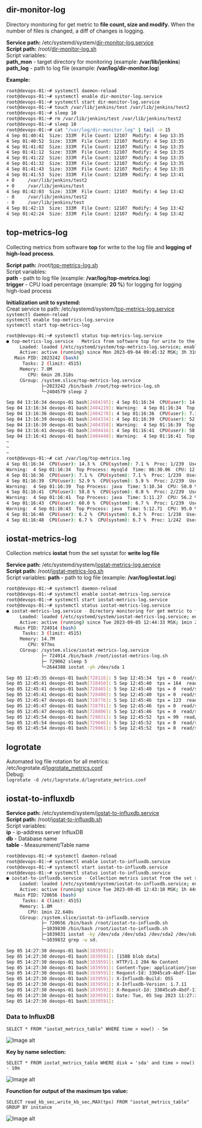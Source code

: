 ## dir-monitor-log

Directory monitoring for get metric to **file count, size and modify.** When the number of files is changed, a diff of changes is logging.

**Service path:** /etc/systemd/system/[dir-monitor-log.service](https://github.com/Lifailon/get-metrics/blob/rsa/service/dir-monitor-log.service) \
**Script path:** /root/[dir-monitor-log.sh](https://github.com/Lifailon/get-metrics/blob/rsa/scripts/dir-monitor-log.sh) \
Script variables: \
**path_mon** - target directory for monitoring (example: **/var/lib/jenkins**) \
**path_log** - path to log file (example: **/var/log/dir-monitor.log**)

**Example:**

```bash
root@devops-01:~# systemctl daemon-reload
root@devops-01:~# systemctl enable dir-monitor-log.service
root@devops-01:~# systemctl start dir-monitor-log.service
root@devops-01:~# touch /var/lib/jenkins/test /var/lib/jenkins/test2
root@devops-01:~# sleep 10
root@devops-01:~# rm /var/lib/jenkins/test /var/lib/jenkins/test2
root@devops-01:~# sleep 10
root@devops-01:~# cat "/var/log/dir-monitor.log" | tail -n 15
4 Sep 01:40:41  Size: 333M  File Count: 12107  Modify: 4 Sep 13:35
4 Sep 01:40:52  Size: 333M  File Count: 12107  Modify: 4 Sep 13:35
4 Sep 01:41:02  Size: 333M  File Count: 12107  Modify: 4 Sep 13:35
4 Sep 01:41:12  Size: 333M  File Count: 12107  Modify: 4 Sep 13:35
4 Sep 01:41:22  Size: 333M  File Count: 12107  Modify: 4 Sep 13:35
4 Sep 01:41:32  Size: 333M  File Count: 12107  Modify: 4 Sep 13:35
4 Sep 01:41:43  Size: 333M  File Count: 12107  Modify: 4 Sep 13:35
4 Sep 01:41:53  Size: 333M  File Count: 12109  Modify: 4 Sep 13:41
+ 0     /var/lib/jenkins/test2
+ 0     /var/lib/jenkins/test
4 Sep 01:42:03  Size: 333M  File Count: 12107  Modify: 4 Sep 13:42
- 0     /var/lib/jenkins/test2
- 0     /var/lib/jenkins/test
4 Sep 01:42:13  Size: 333M  File Count: 12107  Modify: 4 Sep 13:42
4 Sep 01:42:24  Size: 333M  File Count: 12107  Modify: 4 Sep 13:42
```

## top-metrics-log

Collecting metrics from software **top** for write to the log file and **logging of high-load process**.

**Script path:** /root/[top-metrics-log.sh](https://github.com/Lifailon/get-metrics/blob/rsa/scripts/top-metrics-log.sh) \
Script variables: \
**path** - path to log file (example: **/var/log/top-metrics.log**) \
**trigger** - CPU load percentage (example: **20 %**) for logging for logging high-load process

**Initialization unit to systemd:** \
Creat service to path: /etc/systemd/system/[top-metrics-log.service](https://github.com/Lifailon/get-metrics/blob/rsa/service/top-metrics-log.service) \
`systemctl daemon-reload` \
`systemctl enable top-metrics-log.service` \
`systemctl start top-metrics-log`

```bash
root@devops-01:~# systemctl status top-metrics-log.service
● top-metrics-log.service - Metrics from software top for write to the log file
     Loaded: loaded (/etc/systemd/system/top-metrics-log.service; enabled; vendor preset: enabled)
     Active: active (running) since Mon 2023-09-04 09:45:32 MSK; 3h 31min ago
   Main PID: 2023242 (bash)
      Tasks: 2 (limit: 4515)
     Memory: 7.0M
        CPU: 6min 20.318s
     CGroup: /system.slice/top-metrics-log.service
             ├─2023242 /bin/bash /root/top-metrics-log.sh
             └─2404579 sleep 2

Sep 04 13:16:34 devops-01 bash[2404195]: 4 Sep 01:16:34  CPU(user): 14.3 %  CPU(system): 7.1 %  Proc: 1/239  Users: 2  MEM: 1598.5/3876.4 MB>
Sep 04 13:16:34 devops-01 bash[2404219]: Warning:  4 Sep 01:16:34  Top Process: mysqld  Time: 86:30.06  CPU: 12.5 %  MEM: 18.3 MB  User: mys>
Sep 04 13:16:36 devops-01 bash[2404278]: 4 Sep 01:16:36  CPU(user): 7.1 %  CPU(system): 7.1 %  Proc: 1/239  Users: 2  MEM: 1598.7/3876.4 MB >
Sep 04 13:16:39 devops-01 bash[2404334]: 4 Sep 01:16:39  CPU(user): 52.9 %  CPU(system): 5.9 %  Proc: 2/239  Users: 2  MEM: 1598.9/3876.4 MB>
Sep 04 13:16:39 devops-01 bash[2404358]: Warning:  4 Sep 01:16:39  Top Process: java  Time: 5:10.34  CPU: 50.0 %  MEM: 13.3 MB  User: jenkins
Sep 04 13:16:41 devops-01 bash[2404416]: 4 Sep 01:16:41  CPU(user): 58.8 %  CPU(system): 0.0 %  Proc: 2/239  Users: 2  MEM: 1598.9/3876.4 MB>
Sep 04 13:16:41 devops-01 bash[2404440]: Warning:  4 Sep 01:16:41  Top Process: java  Time: 5:11.27  CPU: 56.2 %  MEM: 13.4 MB  User: jenkins
~
~
~
root@devops-01:~# cat /var/log/top-metrics.log
4 Sep 01:16:34  CPU(user): 14.3 %  CPU(system): 7.1 %  Proc: 1/239  Users: 2  MEM: 1598.5/3876.4 MB  SWAP: 0.8/3889.0 MB
Warning:  4 Sep 01:16:34  Top Process: mysqld  Time: 86:30.06  CPU: 12.5 %  MEM: 18.3 MB  User: mysql
4 Sep 01:16:36  CPU(user): 7.1 %  CPU(system): 7.1 %  Proc: 1/239  Users: 2  MEM: 1598.7/3876.4 MB  SWAP: 0.8/3889.0 MB
4 Sep 01:16:39  CPU(user): 52.9 %  CPU(system): 5.9 %  Proc: 2/239  Users: 2  MEM: 1598.9/3876.4 MB  SWAP: 0.8/3889.0 MB
Warning:  4 Sep 01:16:39  Top Process: java  Time: 5:10.34  CPU: 50.0 %  MEM: 13.3 MB  User: jenkins
4 Sep 01:16:41  CPU(user): 58.8 %  CPU(system): 0.0 %  Proc: 2/239  Users: 2  MEM: 1598.9/3876.4 MB  SWAP: 0.8/3889.0 MB
Warning:  4 Sep 01:16:41  Top Process: java  Time: 5:11.27  CPU: 56.2 %  MEM: 13.4 MB  User: jenkins
4 Sep 01:16:43  CPU(user): 60.0 %  CPU(system): 6.7 %  Proc: 1/239  Users: 2  MEM: 1599.3/3876.4 MB  SWAP: 0.8/3889.0 MB
Warning:  4 Sep 01:16:43  Top Process: java  Time: 5:12.71  CPU: 95.0 %  MEM: 13.6 MB  User: jenkins
4 Sep 01:16:46  CPU(user): 6.2 %  CPU(system): 6.2 %  Proc: 1/238  Users: 2  MEM: 1599.3/3876.4 MB  SWAP: 0.8/3889.0 MB
4 Sep 01:16:48  CPU(user): 6.7 %  CPU(system): 6.7 %  Proc: 1/242  Users: 2  MEM: 1599.3/3876.4 MB  SWAP: 0.8/3889.0 MB
```

## iostat-metrics-log

Collection metrics **iostat** from the set sysstat for **write log file**

**Service path:** /etc/systemd/system/[iostat-metrics-log.service](https://github.com/Lifailon/get-metrics/blob/rsa/service/iostat-metrics-log.service) \
**Script path:** /root/[iostat-metrics-log.sh](https://github.com/Lifailon/get-metrics/blob/rsa/scripts/iostat-metrics-log.sh) \
Script variables: **path** - path to log file (example: **/var/log/iostat.log**)

```bash
root@devops-01:~# systemctl daemon-reload
root@devops-01:~# systemctl enable iostat-metrics-log.service
root@devops-01:~# systemctl start iostat-metrics-log.service
root@devops-01:~# systemctl status iostat-metrics-log.service
● iostat-metrics-log.service - Directory monitoring for get metric to file count, size and modify
     Loaded: loaded (/etc/systemd/system/iostat-metrics-log.service; enabled; vendor preset: enabled)
     Active: active (running) since Tue 2023-09-05 12:44:33 MSK; 1min 20s ago
   Main PID: 724914 (bash)
      Tasks: 3 (limit: 4515)
     Memory: 14.7M
        CPU: 977ms
     CGroup: /system.slice/iostat-metrics-log.service
             ├─ 724914 /bin/bash /root/iostat-metrics-log.sh
             ├─ 729062 sleep 5
             └─2644388 iostat -yh /dev/sda 1

Sep 05 12:45:35 devops-01 bash[728116]: 5 Sep 12:45:34  tps = 0  read/s = 0.0k  write/s = 0.0k
Sep 05 12:45:41 devops-01 bash[728450]: 5 Sep 12:45:40  tps = 164  read/s = 0.0k  write/s = 1.4M
Sep 05 12:45:41 devops-01 bash[728465]: 5 Sep 12:45:40  tps = 0  read/s = 0.0k  write/s = 0.0k
Sep 05 12:45:41 devops-01 bash[728480]: 5 Sep 12:45:40  tps = 0  read/s = 0.0k  write/s = 0.0k
Sep 05 12:45:47 devops-01 bash[728776]: 5 Sep 12:45:46  tps = 123  read/s = 0.0k  write/s = 1.3M
Sep 05 12:45:47 devops-01 bash[728791]: 5 Sep 12:45:46  tps = 0  read/s = 0.0k  write/s = 0.0k
Sep 05 12:45:47 devops-01 bash[728806]: 5 Sep 12:45:46  tps = 0  read/s = 0.0k  write/s = 0.0k
Sep 05 12:45:54 devops-01 bash[729031]: 5 Sep 12:45:52  tps = 99  read/s = 0.0k  write/s = 1.2M
Sep 05 12:45:54 devops-01 bash[729046]: 5 Sep 12:45:52  tps = 0  read/s = 0.0k  write/s = 0.0k
Sep 05 12:45:54 devops-01 bash[729061]: 5 Sep 12:45:52  tps = 0  read/s = 0.0k  write/s = 0.0k
```

## logrotate

Automated log file rotation for all metrics: /etc/logrotate.d/[logrotate_metrics.conf](https://github.com/Lifailon/get-metrics/blob/rsa/logrotate_metrics.conf) \
Debug: \
`logrotate -d /etc/logrotate.d/logrotate_metrics.conf`

## iostat-to-influxdb

**Service path:** /etc/systemd/system/[iostat-to-influxdb.service](https://github.com/Lifailon/get-metrics/blob/rsa/service/iostat-to-influxdb.service) \
**Script path:** /root/[iostat-to-influxdb.sh](https://github.com/Lifailon/get-metrics/blob/rsa/scripts/iostat-to-influxdb.sh) \
Script variables: \
**ip** - ip-address server InfluxDB \
**db** - Database name \
**table** - Measurement/Table name

```bash
root@devops-01:~# systemctl daemon-reload
root@devops-01:~# systemctl enable iostat-to-influxdb.service
root@devops-01:~# systemctl start iostat-to-influxdb.service
root@devops-01:~# systemctl status iostat-to-influxdb.service
● iostat-to-influxdb.service - Collection metrics iostat from the set sysstat for send to influxdb
     Loaded: loaded (/etc/systemd/system/iostat-to-influxdb.service; enabled; vendor preset: enabled)
     Active: active (running) since Tue 2023-09-05 12:43:10 MSK; 1h 44min ago
   Main PID: 720656 (bash)
      Tasks: 4 (limit: 4515)
     Memory: 1.0M
        CPU: 1min 22.648s
     CGroup: /system.slice/iostat-to-influxdb.service
             ├─ 720656 /bin/bash /root/iostat-to-influxdb.sh
             ├─1039830 /bin/bash /root/iostat-to-influxdb.sh
             ├─1039831 iostat -ky /dev/sda /dev/sda1 /dev/sda2 /dev/sda3 /dev/sdb /dev/sdb1 /dev/sdc /dev/sdc1 1 1
             └─1039832 grep -w sd.

Sep 05 14:27:30 devops-01 bash[1039591]:                                  Dload  Upload   Total   Spent    Left  Speed
Sep 05 14:27:30 devops-01 bash[1039591]: [158B blob data]
Sep 05 14:27:30 devops-01 bash[1039591]: HTTP/1.1 204 No Content
Sep 05 14:27:30 devops-01 bash[1039591]: Content-Type: application/json
Sep 05 14:27:30 devops-01 bash[1039591]: Request-Id: 33045ca9-4bdf-11ee-bc29-000c294f9f2b
Sep 05 14:27:30 devops-01 bash[1039591]: X-Influxdb-Build: OSS
Sep 05 14:27:30 devops-01 bash[1039591]: X-Influxdb-Version: 1.7.11
Sep 05 14:27:30 devops-01 bash[1039591]: X-Request-Id: 33045ca9-4bdf-11ee-bc29-000c294f9f2b
Sep 05 14:27:30 devops-01 bash[1039591]: Date: Tue, 05 Sep 2023 11:27:30 GMT
Sep 05 14:27:30 devops-01 bash[1039591]:
```

### Data to InfluxDB

`SELECT * FROM "iostat_metrics_table" WHERE time > now() - 5m`

![Image alt](https://github.com/Lifailon/get-metrics/blob/rsa/screen/iostat-influxdb-data.jpg)

**Key by name selection:**

`SELECT * FROM iostat_metrics_table WHERE disk = 'sda' and time > now() - 10m`

![Image alt](https://github.com/Lifailon/get-metrics/blob/rsa/screen/iostat-influxdb-key-selection.jpg)

**Founction for output of the maximum tps value:**

`SELECT read_kb_sec,write_kb_sec,MAX(tps) FROM "iostat_metrics_table" GROUP BY instance`

![Image alt](https://github.com/Lifailon/get-metrics/blob/rsa/screen/iostat-influxdb-max-tps.jpg)
